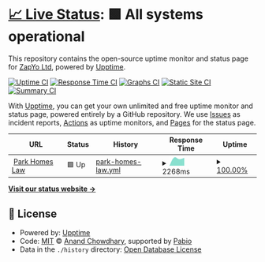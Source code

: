 # [📈 Live Status](https://status.onezcloud.uk): <!--live status--> **🟩 All systems operational**

This repository contains the open-source uptime monitor and status page for [ZapYo Ltd](https://status.onezcloud.uk), powered by [Upptime](https://github.com/upptime/upptime).

[![Uptime CI](https://github.com/ZapYo-Ltd/OnezCloud-Status/workflows/Uptime%20CI/badge.svg)](https://github.com/ZapYo-Ltd/OnezCloud-Status/actions?query=workflow%3A%22Uptime+CI%22)
[![Response Time CI](https://github.com/ZapYo-Ltd/OnezCloud-Status/workflows/Response%20Time%20CI/badge.svg)](https://github.com/ZapYo-Ltd/OnezCloud-Status/actions?query=workflow%3A%22Response+Time+CI%22)
[![Graphs CI](https://github.com/ZapYo-Ltd/OnezCloud-Status/workflows/Graphs%20CI/badge.svg)](https://github.com/ZapYo-Ltd/OnezCloud-Status/actions?query=workflow%3A%22Graphs+CI%22)
[![Static Site CI](https://github.com/ZapYo-Ltd/OnezCloud-Status/workflows/Static%20Site%20CI/badge.svg)](https://github.com/ZapYo-Ltd/OnezCloud-Status/actions?query=workflow%3A%22Static+Site+CI%22)
[![Summary CI](https://github.com/ZapYo-Ltd/OnezCloud-Status/workflows/Summary%20CI/badge.svg)](https://github.com/ZapYo-Ltd/OnezCloud-Status/actions?query=workflow%3A%22Summary+CI%22)

With [Upptime](https://upptime.js.org), you can get your own unlimited and free uptime monitor and status page, powered entirely by a GitHub repository. We use [Issues](https://github.com/ZapYo-Ltd/OnezCloud-Status/issues) as incident reports, [Actions](https://github.com/ZapYo-Ltd/OnezCloud-Status/actions) as uptime monitors, and [Pages](https://status.onezcloud.uk) for the status page.

<!--start: status pages-->
<!-- This summary is generated by Upptime (https://github.com/upptime/upptime) -->
<!-- Do not edit this manually, your changes will be overwritten -->
<!-- prettier-ignore -->
| URL | Status | History | Response Time | Uptime |
| --- | ------ | ------- | ------------- | ------ |
| <img alt="" src="https://icons.duckduckgo.com/ip3/parkhomeslaw.com.ico" height="13"> [Park Homes Law](https://parkhomeslaw.com) | 🟩 Up | [park-homes-law.yml](https://github.com/ZapYo-Ltd/uptime/commits/HEAD/history/park-homes-law.yml) | <details><summary><img alt="Response time graph" src="./graphs/park-homes-law/response-time-week.png" height="20"> 2268ms</summary><br><a href="https://status.onezcloud.uk/history/park-homes-law"><img alt="Response time 2268" src="https://img.shields.io/endpoint?url=https%3A%2F%2Fraw.githubusercontent.com%2FZapYo-Ltd%2Fuptime%2FHEAD%2Fapi%2Fpark-homes-law%2Fresponse-time.json"></a><br><a href="https://status.onezcloud.uk/history/park-homes-law"><img alt="24-hour response time 2268" src="https://img.shields.io/endpoint?url=https%3A%2F%2Fraw.githubusercontent.com%2FZapYo-Ltd%2Fuptime%2FHEAD%2Fapi%2Fpark-homes-law%2Fresponse-time-day.json"></a><br><a href="https://status.onezcloud.uk/history/park-homes-law"><img alt="7-day response time 2268" src="https://img.shields.io/endpoint?url=https%3A%2F%2Fraw.githubusercontent.com%2FZapYo-Ltd%2Fuptime%2FHEAD%2Fapi%2Fpark-homes-law%2Fresponse-time-week.json"></a><br><a href="https://status.onezcloud.uk/history/park-homes-law"><img alt="30-day response time 2268" src="https://img.shields.io/endpoint?url=https%3A%2F%2Fraw.githubusercontent.com%2FZapYo-Ltd%2Fuptime%2FHEAD%2Fapi%2Fpark-homes-law%2Fresponse-time-month.json"></a><br><a href="https://status.onezcloud.uk/history/park-homes-law"><img alt="1-year response time 2268" src="https://img.shields.io/endpoint?url=https%3A%2F%2Fraw.githubusercontent.com%2FZapYo-Ltd%2Fuptime%2FHEAD%2Fapi%2Fpark-homes-law%2Fresponse-time-year.json"></a></details> | <details><summary><a href="https://status.onezcloud.uk/history/park-homes-law">100.00%</a></summary><a href="https://status.onezcloud.uk/history/park-homes-law"><img alt="All-time uptime 100.00%" src="https://img.shields.io/endpoint?url=https%3A%2F%2Fraw.githubusercontent.com%2FZapYo-Ltd%2Fuptime%2FHEAD%2Fapi%2Fpark-homes-law%2Fuptime.json"></a><br><a href="https://status.onezcloud.uk/history/park-homes-law"><img alt="24-hour uptime 100.00%" src="https://img.shields.io/endpoint?url=https%3A%2F%2Fraw.githubusercontent.com%2FZapYo-Ltd%2Fuptime%2FHEAD%2Fapi%2Fpark-homes-law%2Fuptime-day.json"></a><br><a href="https://status.onezcloud.uk/history/park-homes-law"><img alt="7-day uptime 100.00%" src="https://img.shields.io/endpoint?url=https%3A%2F%2Fraw.githubusercontent.com%2FZapYo-Ltd%2Fuptime%2FHEAD%2Fapi%2Fpark-homes-law%2Fuptime-week.json"></a><br><a href="https://status.onezcloud.uk/history/park-homes-law"><img alt="30-day uptime 100.00%" src="https://img.shields.io/endpoint?url=https%3A%2F%2Fraw.githubusercontent.com%2FZapYo-Ltd%2Fuptime%2FHEAD%2Fapi%2Fpark-homes-law%2Fuptime-month.json"></a><br><a href="https://status.onezcloud.uk/history/park-homes-law"><img alt="1-year uptime 100.00%" src="https://img.shields.io/endpoint?url=https%3A%2F%2Fraw.githubusercontent.com%2FZapYo-Ltd%2Fuptime%2FHEAD%2Fapi%2Fpark-homes-law%2Fuptime-year.json"></a></details>

<!--end: status pages-->

[**Visit our status website →**](https://status.onezcloud.uk)

## 📄 License

- Powered by: [Upptime](https://github.com/upptime/upptime)
- Code: [MIT](./LICENSE) © [Anand Chowdhary](https://anandchowdhary.com), supported by [Pabio](https://pabio.com)
- Data in the `./history` directory: [Open Database License](https://opendatacommons.org/licenses/odbl/1-0/)

